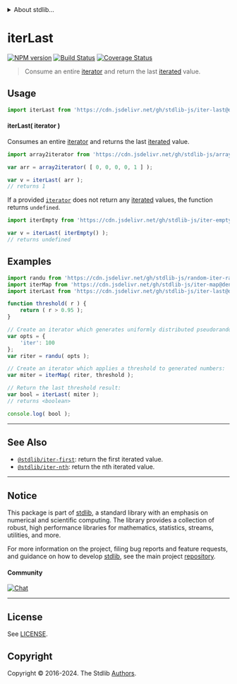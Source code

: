 <!--

@license Apache-2.0

Copyright (c) 2018 The Stdlib Authors.

Licensed under the Apache License, Version 2.0 (the "License");
you may not use this file except in compliance with the License.
You may obtain a copy of the License at

   http://www.apache.org/licenses/LICENSE-2.0

Unless required by applicable law or agreed to in writing, software
distributed under the License is distributed on an "AS IS" BASIS,
WITHOUT WARRANTIES OR CONDITIONS OF ANY KIND, either express or implied.
See the License for the specific language governing permissions and
limitations under the License.

-->


<details>
  <summary>
    About stdlib...
  </summary>
  <p>We believe in a future in which the web is a preferred environment for numerical computation. To help realize this future, we've built stdlib. stdlib is a standard library, with an emphasis on numerical and scientific computation, written in JavaScript (and C) for execution in browsers and in Node.js.</p>
  <p>The library is fully decomposable, being architected in such a way that you can swap out and mix and match APIs and functionality to cater to your exact preferences and use cases.</p>
  <p>When you use stdlib, you can be absolutely certain that you are using the most thorough, rigorous, well-written, studied, documented, tested, measured, and high-quality code out there.</p>
  <p>To join us in bringing numerical computing to the web, get started by checking us out on <a href="https://github.com/stdlib-js/stdlib">GitHub</a>, and please consider <a href="https://opencollective.com/stdlib">financially supporting stdlib</a>. We greatly appreciate your continued support!</p>
</details>

# iterLast

[![NPM version][npm-image]][npm-url] [![Build Status][test-image]][test-url] [![Coverage Status][coverage-image]][coverage-url] <!-- [![dependencies][dependencies-image]][dependencies-url] -->

> Consume an entire [iterator][mdn-iterator-protocol] and return the last [iterated][mdn-iterator-protocol] value.

<!-- Section to include introductory text. Make sure to keep an empty line after the intro `section` element and another before the `/section` close. -->

<section class="intro">

</section>

<!-- /.intro -->

<!-- Package usage documentation. -->



<section class="usage">

## Usage

```javascript
import iterLast from 'https://cdn.jsdelivr.net/gh/stdlib-js/iter-last@deno/mod.js';
```

#### iterLast( iterator )

Consumes an entire [iterator][mdn-iterator-protocol] and returns the last [iterated][mdn-iterator-protocol] value.

```javascript
import array2iterator from 'https://cdn.jsdelivr.net/gh/stdlib-js/array-to-iterator@deno/mod.js';

var arr = array2iterator( [ 0, 0, 0, 0, 1 ] );

var v = iterLast( arr );
// returns 1
```

If a provided [`iterator`][mdn-iterator-protocol] does not return any [iterated][mdn-iterator-protocol] values, the function returns `undefined`.

```javascript
import iterEmpty from 'https://cdn.jsdelivr.net/gh/stdlib-js/iter-empty@deno/mod.js';

var v = iterLast( iterEmpty() );
// returns undefined
```

</section>

<!-- /.usage -->

<!-- Package usage notes. Make sure to keep an empty line after the `section` element and another before the `/section` close. -->

<section class="notes">

</section>

<!-- /.notes -->

<!-- Package usage examples. -->

<section class="examples">

## Examples

<!-- eslint no-undef: "error" -->

```javascript
import randu from 'https://cdn.jsdelivr.net/gh/stdlib-js/random-iter-randu@deno/mod.js';
import iterMap from 'https://cdn.jsdelivr.net/gh/stdlib-js/iter-map@deno/mod.js';
import iterLast from 'https://cdn.jsdelivr.net/gh/stdlib-js/iter-last@deno/mod.js';

function threshold( r ) {
    return ( r > 0.95 );
}

// Create an iterator which generates uniformly distributed pseudorandom numbers:
var opts = {
    'iter': 100
};
var riter = randu( opts );

// Create an iterator which applies a threshold to generated numbers:
var miter = iterMap( riter, threshold );

// Return the last threshold result:
var bool = iterLast( miter );
// returns <boolean>

console.log( bool );
```

</section>

<!-- /.examples -->

<!-- Section to include cited references. If references are included, add a horizontal rule *before* the section. Make sure to keep an empty line after the `section` element and another before the `/section` close. -->

<section class="references">

</section>

<!-- /.references -->

<!-- Section for related `stdlib` packages. Do not manually edit this section, as it is automatically populated. -->

<section class="related">

* * *

## See Also

-   <span class="package-name">[`@stdlib/iter-first`][@stdlib/iter/first]</span><span class="delimiter">: </span><span class="description">return the first iterated value.</span>
-   <span class="package-name">[`@stdlib/iter-nth`][@stdlib/iter/nth]</span><span class="delimiter">: </span><span class="description">return the nth iterated value.</span>

</section>

<!-- /.related -->

<!-- Section for all links. Make sure to keep an empty line after the `section` element and another before the `/section` close. -->


<section class="main-repo" >

* * *

## Notice

This package is part of [stdlib][stdlib], a standard library with an emphasis on numerical and scientific computing. The library provides a collection of robust, high performance libraries for mathematics, statistics, streams, utilities, and more.

For more information on the project, filing bug reports and feature requests, and guidance on how to develop [stdlib][stdlib], see the main project [repository][stdlib].

#### Community

[![Chat][chat-image]][chat-url]

---

## License

See [LICENSE][stdlib-license].


## Copyright

Copyright &copy; 2016-2024. The Stdlib [Authors][stdlib-authors].

</section>

<!-- /.stdlib -->

<!-- Section for all links. Make sure to keep an empty line after the `section` element and another before the `/section` close. -->

<section class="links">

[npm-image]: http://img.shields.io/npm/v/@stdlib/iter-last.svg
[npm-url]: https://npmjs.org/package/@stdlib/iter-last

[test-image]: https://github.com/stdlib-js/iter-last/actions/workflows/test.yml/badge.svg?branch=main
[test-url]: https://github.com/stdlib-js/iter-last/actions/workflows/test.yml?query=branch:main

[coverage-image]: https://img.shields.io/codecov/c/github/stdlib-js/iter-last/main.svg
[coverage-url]: https://codecov.io/github/stdlib-js/iter-last?branch=main

<!--

[dependencies-image]: https://img.shields.io/david/stdlib-js/iter-last.svg
[dependencies-url]: https://david-dm.org/stdlib-js/iter-last/main

-->

[chat-image]: https://img.shields.io/gitter/room/stdlib-js/stdlib.svg
[chat-url]: https://app.gitter.im/#/room/#stdlib-js_stdlib:gitter.im

[stdlib]: https://github.com/stdlib-js/stdlib

[stdlib-authors]: https://github.com/stdlib-js/stdlib/graphs/contributors

[umd]: https://github.com/umdjs/umd
[es-module]: https://developer.mozilla.org/en-US/docs/Web/JavaScript/Guide/Modules

[deno-url]: https://github.com/stdlib-js/iter-last/tree/deno
[deno-readme]: https://github.com/stdlib-js/iter-last/blob/deno/README.md
[umd-url]: https://github.com/stdlib-js/iter-last/tree/umd
[umd-readme]: https://github.com/stdlib-js/iter-last/blob/umd/README.md
[esm-url]: https://github.com/stdlib-js/iter-last/tree/esm
[esm-readme]: https://github.com/stdlib-js/iter-last/blob/esm/README.md
[branches-url]: https://github.com/stdlib-js/iter-last/blob/main/branches.md

[stdlib-license]: https://raw.githubusercontent.com/stdlib-js/iter-last/main/LICENSE

[mdn-iterator-protocol]: https://developer.mozilla.org/en-US/docs/Web/JavaScript/Reference/Iteration_protocols#The_iterator_protocol

<!-- <related-links> -->

[@stdlib/iter/first]: https://github.com/stdlib-js/iter-first/tree/deno

[@stdlib/iter/nth]: https://github.com/stdlib-js/iter-nth/tree/deno

<!-- </related-links> -->

</section>

<!-- /.links -->
